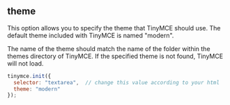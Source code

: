 ## theme

This option allows you to specify the theme that TinyMCE should use. The default theme included with TinyMCE is named "modern".

The name of the theme should match the name of the folder within the themes directory of TinyMCE. If the specified theme is not found, TinyMCE will not load.

```js
tinymce.init({
  selector: "textarea",  // change this value according to your html
  theme: "modern"
});
```
